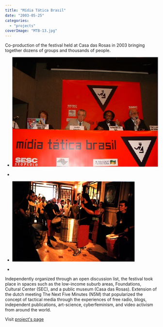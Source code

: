 ```yaml
---
title: "Mídia Tática Brasil"
date: "2003-05-25"
categories: 
  - "projects"
coverImage: "MTB-13.jpg"
---
```


Co-production of the festival held at Casa das Rosas in 2003 bringing together dozens of groups and thousands of people.

- <a href="https://thisismyart.eratudomato.online/wp-content/uploads/sites/11/2020/05/MTB-07.jpg"><img src="images/MTB-07.jpg" alt="" /></a>
    
- <a href="https://thisismyart.eratudomato.online/wp-content/uploads/sites/11/2020/05/MTB-16.jpg"><img src="images/MTB-16-1024x768.jpg" alt="" /></a>
    
- <a href="https://thisismyart.eratudomato.online/wp-content/uploads/sites/11/2020/05/MTB-42.jpg"><img src="images/MTB-42.jpg" alt="" /></a>
    
- <a href="https://thisismyart.eratudomato.online/wp-content/uploads/sites/11/2020/05/MTB-10.jpg"><img src="images/MTB-10-1024x768.jpg" alt="" /></a>
    

Independently organized through an open discussion list, the festival took place in spaces such as the low-income suburb areas, Foundations, Cultural Center (SEC), and a public museum (Casa das Rosas). Extension of the dutch meeting The Next Five Minutes (N5M) that popularized the concept of tactical media through the experiences of free radio, blogs, independent publications, art-science, cyberfeminism, and video activism from around the world.

Visit [project's page](https://midiatatica.info/blog/2018/10/16/midia-tatica-brasil/)
